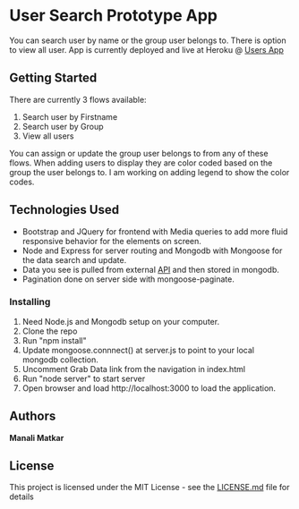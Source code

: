 # User Search Prototype App

You can search user by name or the group user belongs to. There is option to view all user.
App is currently deployed and live at Heroku @ [Users App](https://stormy-beyond-25687.herokuapp.com)

## Getting Started

There are currently 3 flows available:

1. Search user by Firstname
2. Search user by Group
3. View all users

You can assign or update the group user belongs to from any of these flows.
When adding users to display they are color coded based on the group the user belongs to. I am working on adding legend to show the color codes.

## Technologies Used 

* Bootstrap and JQuery for frontend with Media queries to add more fluid responsive behavior for the elements on screen. 
* Node and Express for server routing and Mongodb with Mongoose for the data search and update.
* Data you see is pulled from external [API](https://randomuser.me/) and then stored in mongodb.
* Pagination done on server side with mongoose-paginate.

### Installing

1. Need Node.js and Mongodb setup on your computer.
2. Clone the repo
3. Run "npm install"
4. Update mongoose.connnect() at server.js to point to your local mongodb collection.
5. Uncomment Grab Data link from the navigation in index.html
6. Run "node server" to start server
7. Open browser and load http://localhost:3000 to load the application.

## Authors

**Manali Matkar**

## License

This project is licensed under the MIT License - see the [LICENSE.md](LICENSE.md) file for details




